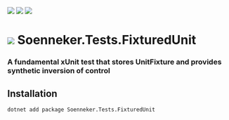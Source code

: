 [![](https://img.shields.io/nuget/v/Soenneker.Tests.FixturedUnit.svg?style=for-the-badge)](https://www.nuget.org/packages/Soenneker.Tests.FixturedUnit/)
[![](https://img.shields.io/github/actions/workflow/status/soenneker/soenneker.tests.fixturedunit/publish-package.yml?style=for-the-badge)](https://github.com/soenneker/soenneker.tests.fixturedunit/actions/workflows/publish-package.yml)
[![](https://img.shields.io/nuget/dt/Soenneker.Tests.FixturedUnit.svg?style=for-the-badge)](https://www.nuget.org/packages/Soenneker.Tests.FixturedUnit/)

# ![](https://user-images.githubusercontent.com/4441470/224455560-91ed3ee7-f510-4041-a8d2-3fc093025112.png) Soenneker.Tests.FixturedUnit
### A fundamental xUnit test that stores UnitFixture and provides synthetic inversion of control

## Installation

```
dotnet add package Soenneker.Tests.FixturedUnit
```
